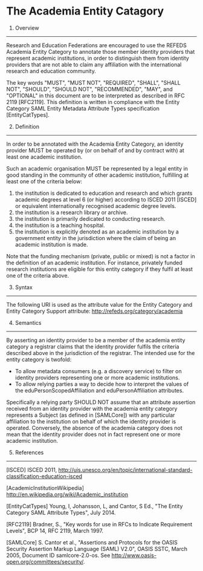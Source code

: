 
The Academia Entity Catagory
=======================

1. Overview
----------------

Research and Education Federations are encouraged to use the REFEDS Academia Entity Category to annotate those member identity providers that represent academic institutions, in order to distinguish them from identity providers that are not able to claim any affiliation with the international research and education community.

The key words "MUST", "MUST NOT", "REQUIRED", "SHALL", "SHALL NOT", "SHOULD", "SHOULD NOT", "RECOMMENDED", "MAY", and "OPTIONAL" in this document are to be interpreted as described in RFC 2119 [RFC2119]. This definition is written in compliance with the Entity Category SAML Entity Metadata Attribute Types specification [EntityCatTypes].

2. Definition
----------------

In order to be annotated with the Academia Entity Category, an identity provider MUST be operated by (or on behalf of and by contract with) at least one academic institution. 

Such an academic organisation MUST be represented by a legal entity in good standing in the community of other academic institution, fulfilling at least one of the criteria below:

1. the institution is dedicated to education and research and which grants academic degrees at level 6 (or higher) according to ISCED 2011 [ISCED] or equivalent internationally recognised academic degree levels.
2. the institution is a research library or archive.
3. the institution is primarily dedicated to conducting research.
4. the institution is a teaching hospital.
5. the institution is explicitly denoted as an academic institution by a government entity in the jurisdiction where the claim of being an academic institution is made.

Note that the funding mechanism (private, public or mixed) is not a factor in the definition of an academic institution. For instance, privately funded research institutions are eligible for this entity category if they fulfil at least one of the criteria above.

3. Syntax
---------

The following URI is used as the attribute value for the Entity Category and Entity Category Support attribute: http://refeds.org/category/academia

4. Semantics
------------

By asserting an identity provider to be a member of the academia entity category a registrar claims that the identity provider fulfils the criteria described above in the jurisdiction of the registrar. The intended use for the entity category is twofold:

- To allow metadata consumers (e.g. a discovery service) to filter on identity providers representing one or more academic institutions.
- To allow relying parties a way to decide how to interpret the values of the eduPersonScopedAffiliation and eduPersonAffiliation attributes.

Specifically a relying party SHOULD NOT assume that an attribute assertion received from an identity provider with the academia entity category represents a Subject (as defined in [SAMLCore]) with any particular affiliation to the institution on behalf of which the identity provider is operated. Conversely, the absence of the academia category does not mean that the identity provider does not in fact represent one or more academic institution.

5. References
-------------

[ISCED] ISCED 2011, http://uis.unesco.org/en/topic/international-standard-classification-education-isced

[AcademicInstitutionWikipedia] http://en.wikipedia.org/wiki/Academic_institution

[EntityCatTypes] Young, I, Johansson, L, and Cantor, S Ed., "The Entity Category SAML Attribute Types", July 2014.

[RFC2119] Bradner, S., "Key words for use in RFCs to Indicate Requirement Levels", BCP 14, RFC 2119, March 1997.

[SAMLCore] S. Cantor et al., "Assertions and Protocols for the OASIS Security Assertion Markup Language (SAML) V2.0", OASIS SSTC, March 2005, Document ID samlcore-2.0-os. See http://www.oasis-open.org/committees/security/.
